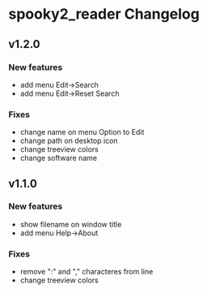 # spooky2_reader Changelog

## v1.2.0

### New features
- add menu Edit->Search
- add menu Edit->Reset Search

### Fixes
- change name on menu Option to Edit
- change path on desktop icon
- change treeview colors
- change software name


## v1.1.0

### New features
- show filename on window title
- add menu Help->About

### Fixes
- remove ":" and "," characteres from line
- change treeview colors
